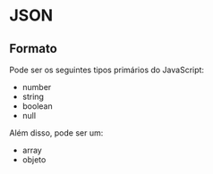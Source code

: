 # JSON

## Formato
Pode ser os seguintes tipos primários do JavaScript:
- number
- string
- boolean
- null

Além disso, pode ser um:
- array
- objeto